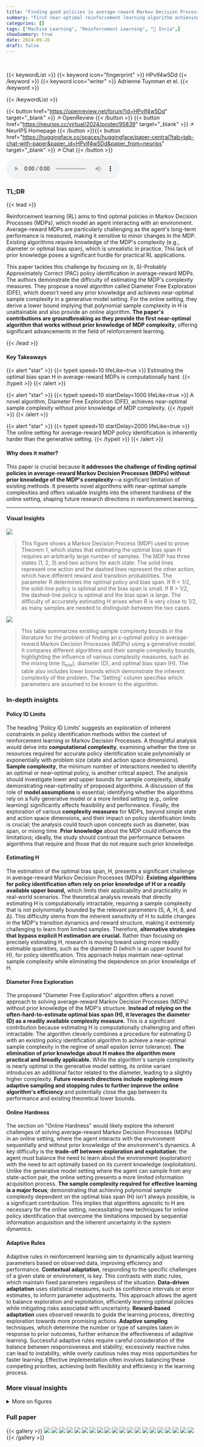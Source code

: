 ```yaml
---
title: "Finding good policies in average-reward Markov Decision Processes without prior knowledge"
summary: "First near-optimal reinforcement learning algorithm achieving best policy identification in average-reward MDPs without prior knowledge of complexity."
categories: []
tags: ["Machine Learning", "Reinforcement Learning", "🏢 Inria",]
showSummary: true
date: 2024-09-26
draft: false
---
```


<br>

{{< keywordList >}}
{{< keyword icon="fingerprint" >}} HPvIf4w5Dd {{< /keyword >}}
{{< keyword icon="writer" >}} Adrienne Tuynman et el. {{< /keyword >}}
 
{{< /keywordList >}}

{{< button href="https://openreview.net/forum?id=HPvIf4w5Dd" target="_blank" >}}
↗ OpenReview
{{< /button >}}
{{< button href="https://neurips.cc/virtual/2024/poster/95839" target="_blank" >}}
↗ NeurIPS Homepage
{{< /button >}}{{< button href="https://huggingface.co/spaces/huggingface/paper-central?tab=tab-chat-with-paper&paper_id=HPvIf4w5Dd&paper_from=neurips" target="_blank" >}}
↗ Chat
{{< /button >}}



<audio controls>
    <source src="https://ai-paper-reviewer.com/HPvIf4w5Dd/podcast.wav" type="audio/wav">
    Your browser does not support the audio element.
</audio>


### TL;DR


{{< lead >}}

Reinforcement learning (RL) aims to find optimal policies in Markov Decision Processes (MDPs), which model an agent interacting with an environment.  Average-reward MDPs are particularly challenging as the agent's long-term performance is measured, making it sensitive to minor changes in the MDP. Existing algorithms require knowledge of the MDP's complexity (e.g., diameter or optimal bias span), which is unrealistic in practice. This lack of prior knowledge poses a significant hurdle for practical RL applications. 

This paper tackles this challenge by focusing on (ε, δ)-Probably Approximately Correct (PAC) policy identification in average-reward MDPs.  The authors demonstrate the difficulty of estimating the MDP's complexity measures.  They propose a novel algorithm called Diameter Free Exploration (DFE), which doesn't need any prior knowledge and achieves near-optimal sample complexity in a generative model setting. For the online setting, they derive a lower bound implying that polynomial sample complexity in H is unattainable and also provide an online algorithm. **The paper's contributions are groundbreaking as they provide the first near-optimal algorithm that works without prior knowledge of MDP complexity**, offering significant advancements in the field of reinforcement learning.

{{< /lead >}}


#### Key Takeaways

{{< alert "star" >}}
{{< typeit speed=10 lifeLike=true >}} Estimating the optimal bias span H in average-reward MDPs is computationally hard. {{< /typeit >}}
{{< /alert >}}

{{< alert "star" >}}
{{< typeit speed=10 startDelay=1000 lifeLike=true >}} A novel algorithm, Diameter Free Exploration (DFE), achieves near-optimal sample complexity without prior knowledge of MDP complexity. {{< /typeit >}}
{{< /alert >}}

{{< alert "star" >}}
{{< typeit speed=10 startDelay=2000 lifeLike=true >}} The online setting for average-reward MDP policy identification is inherently harder than the generative setting. {{< /typeit >}}
{{< /alert >}}

#### Why does it matter?
This paper is crucial because **it addresses the challenge of finding optimal policies in average-reward Markov Decision Processes (MDPs) without prior knowledge of the MDP's complexity**—a significant limitation of existing methods.  It presents novel algorithms with near-optimal sample complexities and offers valuable insights into the inherent hardness of the online setting, shaping future research directions in reinforcement learning.

------
#### Visual Insights



![](https://ai-paper-reviewer.com/HPvIf4w5Dd/figures_4_1.jpg)

> This figure shows a Markov Decision Process (MDP) used to prove Theorem 1, which states that estimating the optimal bias span H requires an arbitrarily large number of samples. The MDP has three states (1, 2, 3) and two actions for each state. The solid lines represent one action and the dashed lines represent the other action, which have different reward and transition probabilities. The parameter R determines the optimal policy and bias span. If R < 1/2, the solid-line policy is optimal and the bias span is small. If R > 1/2, the dashed-line policy is optimal and the bias span is large. The difficulty of accurately estimating H arises when R is very close to 1/2, as many samples are needed to distinguish between the two cases.





![](https://ai-paper-reviewer.com/HPvIf4w5Dd/tables_3_1.jpg)

> This table summarizes existing sample complexity bounds in the literature for the problem of finding an ε-optimal policy in average-reward Markov Decision Processes (MDPs) using a generative model.  It compares different algorithms and their sample complexity bounds, highlighting the influence of various complexity measures, such as the mixing time (t<sub>mix</sub>), diameter (D), and optimal bias span (H). The table also includes lower bounds which demonstrate the inherent complexity of the problem.  The 'Setting' column specifies which parameters are assumed to be known to the algorithm.





### In-depth insights


#### Policy ID Limits
The heading 'Policy ID Limits' suggests an exploration of inherent constraints in policy identification methods within the context of reinforcement learning or Markov Decision Processes.  A thoughtful analysis would delve into **computational complexity**, examining whether the time or resources required for accurate policy identification scale polynomially or exponentially with problem size (state and action space dimensions).  **Sample complexity**, the minimum number of interactions needed to identify an optimal or near-optimal policy, is another critical aspect.  The analysis should investigate lower and upper bounds for sample complexity, ideally demonstrating near-optimality of proposed algorithms. A discussion of the role of **model assumptions** is essential; identifying whether the algorithms rely on a fully generative model or a more limited setting (e.g., online learning) significantly affects feasibility and performance. Finally, the exploration of various **complexity measures** for MDPs, beyond simple state and action space dimensions, and their impact on policy identification limits is crucial; the analysis could touch upon concepts such as diameter, bias span, or mixing time.  **Prior knowledge** about the MDP could influence the limitations; ideally, the study should contrast the performance between algorithms that require and those that do not require such prior knowledge.

#### Estimating H
The estimation of the optimal bias span, H, presents a significant challenge in average-reward Markov Decision Processes (MDPs).  **Existing algorithms for policy identification often rely on prior knowledge of H or a readily available upper bound,** which limits their applicability and practicality in real-world scenarios. The theoretical analysis reveals that directly estimating H is computationally intractable, requiring a sample complexity that is not polynomially bounded by the relevant parameters (S, A, H, δ, and Δ).  This difficulty stems from the inherent sensitivity of H to subtle changes in the MDP's transition dynamics and reward structure, making it extremely challenging to learn from limited samples.  Therefore, **alternative strategies that bypass explicit H estimation are crucial.**  Rather than focusing on precisely estimating H,  research is moving toward using more readily estimable quantities, such as the diameter D (which is an upper bound for H), for policy identification. This approach helps maintain near-optimal sample complexity while eliminating the dependence on prior knowledge of H.

#### Diameter Free Exploration
The proposed "Diameter Free Exploration" algorithm offers a novel approach to solving average-reward Markov Decision Processes (MDPs) without prior knowledge of the MDP's structure.  **Instead of relying on the often-hard-to-estimate optimal bias span (H), it leverages the diameter (D) as a readily available complexity measure.** This is a significant contribution because estimating H is computationally challenging and often intractable.  The algorithm cleverly combines a procedure for estimating D with an existing policy identification algorithm to achieve a near-optimal sample complexity in the regime of small epsilon (error tolerance). **The elimination of prior knowledge about H makes the algorithm more practical and broadly applicable.**  While the algorithm's sample complexity is nearly optimal in the generative model setting, its online variant introduces an additional factor related to the diameter, leading to a slightly higher complexity. **Future research directions include exploring more adaptive sampling and stopping rules to further improve the online algorithm's efficiency** and potentially close the gap between its performance and existing theoretical lower bounds.

#### Online Hardness
The section on "Online Hardness" would likely explore the inherent challenges of solving average-reward Markov Decision Processes (MDPs) in an online setting, where the agent interacts with the environment sequentially and without prior knowledge of the environment's dynamics.  A key difficulty is the **trade-off between exploration and exploitation**: the agent must balance the need to learn about the environment (exploration) with the need to act optimally based on its current knowledge (exploitation). Unlike the generative model setting where the agent can sample from any state-action pair, the online setting presents a more limited information acquisition process.  **The sample complexity required for effective learning is a major focus**; demonstrating that achieving polynomial sample complexity dependent on the optimal bias span (H) isn't always possible, is a significant contribution.  This implies that algorithms agnostic to H are necessary for the online setting, necessitating new techniques for online policy identification that overcome the limitations imposed by sequential information acquisition and the inherent uncertainty in the system dynamics.

#### Adaptive Rules
Adaptive rules in reinforcement learning aim to dynamically adjust learning parameters based on observed data, improving efficiency and performance.  **Contextual adaptation**, responding to the specific challenges of a given state or environment, is key.  This contrasts with static rules, which maintain fixed parameters regardless of the situation.  **Data-driven adaptation** uses statistical measures, such as confidence intervals or error estimates, to inform parameter adjustments.  This approach allows the agent to balance exploration and exploitation, efficiently learning optimal policies while mitigating risks associated with uncertainty.  **Reward-based adaptation** uses observed rewards to guide the learning process, directing exploration towards more promising actions. **Adaptive sampling** techniques, which determine the number or type of samples taken in response to prior outcomes, further enhance the effectiveness of adaptive learning.  Successful adaptive rules require careful consideration of the balance between responsiveness and stability; excessively reactive rules can lead to instability, while overly cautious rules may miss opportunities for faster learning.  Effective implementation often involves balancing these competing priorities, achieving both flexibility and efficiency in the learning process.


### More visual insights

<details>
<summary>More on figures
</summary>


![](https://ai-paper-reviewer.com/HPvIf4w5Dd/figures_6_1.jpg)

> This figure shows a Markov Decision Process (MDP) used in Theorem 1 to demonstrate the hardness of estimating the optimal bias span H.  The MDP has three states (1, 2, 3) and two actions for each state, represented by solid and dashed arrows.  The numbers on the arrows indicate the reward obtained and the probability of transitioning to the next state when that action is chosen. The structure of the MDP is designed such that depending on the exact value of a parameter R, either the solid lines or the dashed lines will result in an optimal policy.  However, R's value is close to 1/2 (the transition point between the two optimal policies), making it difficult to determine the optimal policy (and thus estimate H accurately) with a limited number of samples.


![](https://ai-paper-reviewer.com/HPvIf4w5Dd/figures_6_2.jpg)

> This figure shows a Markov Decision Process (MDP) used to prove Theorem 3, which states that there is no online algorithm with sample complexity polynomial in S, A, and H for best policy identification.  The MDP has S states (s1, s2, ..., sS) and A actions.  The transition probabilities are such that reaching state s2 from s1 requires a specific sequence of actions. The reward is 1 only in state s1.  This construction is used to show that any algorithm must explore the state space sufficiently to encounter the high-reward state s1 and learn the optimal sequence of actions.


![](https://ai-paper-reviewer.com/HPvIf4w5Dd/figures_12_1.jpg)

> This figure shows a Markov Decision Process (MDP) that is used to prove Theorem 1 in the paper.  The MDP is designed to be difficult to estimate the optimal bias span, H. The MDP has three states (1, 2, and 3) and two actions. Depending on the parameter R (where 0 < R < 1), either a solid line or a dashed line policy is optimal.  The complexity arises because if R is close to 1/2, it requires many samples to determine whether R is greater than or less than 1/2, significantly impacting the complexity of estimating H.


![](https://ai-paper-reviewer.com/HPvIf4w5Dd/figures_17_1.jpg)

> This figure shows a Markov Decision Process (MDP) used in the proof of Theorem 1 to demonstrate that estimating the optimal bias span H can be computationally hard. The MDP has three states (1, 2, 3) and two actions for each state.  The actions are represented by solid and dashed arrows, with different transition probabilities and rewards for each. The parameter R is used to control whether the optimal policy is the dashed or solid line policy. This is critical because when R is close to 0.5, a very large number of samples are required to distinguish between R < 0.5 and R > 0.5.


![](https://ai-paper-reviewer.com/HPvIf4w5Dd/figures_19_1.jpg)

> This figure shows a Markov Decision Process (MDP) used in the proof of Theorem 1.  The MDP has three states and two actions. The transitions and rewards are controlled by a parameter R. The figure demonstrates how the optimal policy, and therefore the optimal bias span, changes depending on whether R is less than or greater than 1/2.  This property makes it difficult to estimate the optimal bias span H efficiently, which is central to the theorem's proof.


</details>






### Full paper

{{< gallery >}}
<img src="https://ai-paper-reviewer.com/HPvIf4w5Dd/1.png" class="grid-w50 md:grid-w33 xl:grid-w25" />
<img src="https://ai-paper-reviewer.com/HPvIf4w5Dd/2.png" class="grid-w50 md:grid-w33 xl:grid-w25" />
<img src="https://ai-paper-reviewer.com/HPvIf4w5Dd/3.png" class="grid-w50 md:grid-w33 xl:grid-w25" />
<img src="https://ai-paper-reviewer.com/HPvIf4w5Dd/4.png" class="grid-w50 md:grid-w33 xl:grid-w25" />
<img src="https://ai-paper-reviewer.com/HPvIf4w5Dd/5.png" class="grid-w50 md:grid-w33 xl:grid-w25" />
<img src="https://ai-paper-reviewer.com/HPvIf4w5Dd/6.png" class="grid-w50 md:grid-w33 xl:grid-w25" />
<img src="https://ai-paper-reviewer.com/HPvIf4w5Dd/7.png" class="grid-w50 md:grid-w33 xl:grid-w25" />
<img src="https://ai-paper-reviewer.com/HPvIf4w5Dd/8.png" class="grid-w50 md:grid-w33 xl:grid-w25" />
<img src="https://ai-paper-reviewer.com/HPvIf4w5Dd/9.png" class="grid-w50 md:grid-w33 xl:grid-w25" />
<img src="https://ai-paper-reviewer.com/HPvIf4w5Dd/10.png" class="grid-w50 md:grid-w33 xl:grid-w25" />
<img src="https://ai-paper-reviewer.com/HPvIf4w5Dd/11.png" class="grid-w50 md:grid-w33 xl:grid-w25" />
<img src="https://ai-paper-reviewer.com/HPvIf4w5Dd/12.png" class="grid-w50 md:grid-w33 xl:grid-w25" />
<img src="https://ai-paper-reviewer.com/HPvIf4w5Dd/13.png" class="grid-w50 md:grid-w33 xl:grid-w25" />
<img src="https://ai-paper-reviewer.com/HPvIf4w5Dd/14.png" class="grid-w50 md:grid-w33 xl:grid-w25" />
<img src="https://ai-paper-reviewer.com/HPvIf4w5Dd/15.png" class="grid-w50 md:grid-w33 xl:grid-w25" />
<img src="https://ai-paper-reviewer.com/HPvIf4w5Dd/16.png" class="grid-w50 md:grid-w33 xl:grid-w25" />
<img src="https://ai-paper-reviewer.com/HPvIf4w5Dd/17.png" class="grid-w50 md:grid-w33 xl:grid-w25" />
<img src="https://ai-paper-reviewer.com/HPvIf4w5Dd/18.png" class="grid-w50 md:grid-w33 xl:grid-w25" />
<img src="https://ai-paper-reviewer.com/HPvIf4w5Dd/19.png" class="grid-w50 md:grid-w33 xl:grid-w25" />
<img src="https://ai-paper-reviewer.com/HPvIf4w5Dd/20.png" class="grid-w50 md:grid-w33 xl:grid-w25" />
{{< /gallery >}}